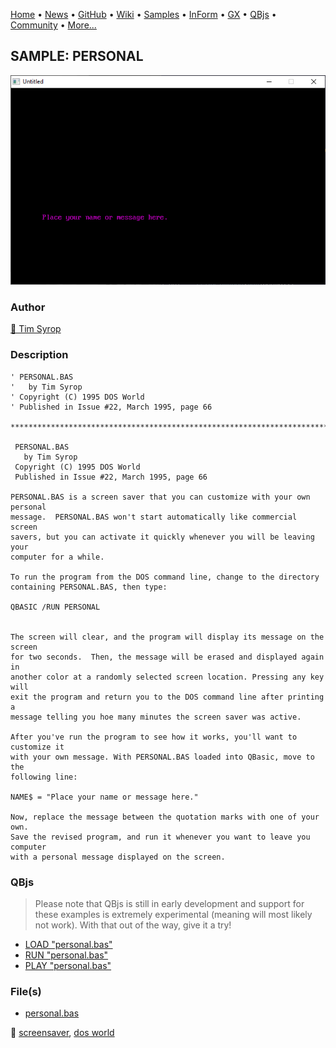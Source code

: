 [Home](https://qb64.com) • [News](../../news.md) • [GitHub](https://github.com/QB64Official/qb64) • [Wiki](https://github.com/QB64Official/qb64/wiki) • [Samples](../../samples.md) • [InForm](../../inform.md) • [GX](../../gx.md) • [QBjs](../../qbjs.md) • [Community](../../community.md) • [More...](../../more.md)

## SAMPLE: PERSONAL

![screenshot.png](img/screenshot.png)

### Author

[🐝 Tim Syrop](../tim-syrop.md) 

### Description

```text
' PERSONAL.BAS
'   by Tim Syrop
' Copyright (C) 1995 DOS World
' Published in Issue #22, March 1995, page 66

***************************************************************************** 
 
 PERSONAL.BAS 
   by Tim Syrop 
 Copyright (C) 1995 DOS World 
 Published in Issue #22, March 1995, page 66 
 
PERSONAL.BAS is a screen saver that you can customize with your own personal  
message.  PERSONAL.BAS won't start automatically like commercial screen  
savers, but you can activate it quickly whenever you will be leaving your  
computer for a while. 
 
To run the program from the DOS command line, change to the directory  
containing PERSONAL.BAS, then type: 
 
QBASIC /RUN PERSONAL 
 
 
The screen will clear, and the program will display its message on the screen  
for two seconds.  Then, the message will be erased and displayed again in  
another color at a randomly selected screen location. Pressing any key will  
exit the program and return you to the DOS command line after printing a  
message telling you hoe many minutes the screen saver was active. 
 
After you've run the program to see how it works, you'll want to customize it  
with your own message. With PERSONAL.BAS loaded into QBasic, move to the  
following line: 
 
NAME$ = "Place your name or message here." 
 
Now, replace the message between the quotation marks with one of your own.   
Save the revised program, and run it whenever you want to leave you computer  
with a personal message displayed on the screen.
```

### QBjs

> Please note that QBjs is still in early development and support for these examples is extremely experimental (meaning will most likely not work). With that out of the way, give it a try!

* [LOAD "personal.bas"](https://v6p9d9t4.ssl.hwcdn.net/html/5963335/index.html?src=https://qb64.com/samples/personal/src/personal.bas)
* [RUN "personal.bas"](https://v6p9d9t4.ssl.hwcdn.net/html/5963335/index.html?mode=auto&src=https://qb64.com/samples/personal/src/personal.bas)
* [PLAY "personal.bas"](https://v6p9d9t4.ssl.hwcdn.net/html/5963335/index.html?mode=play&src=https://qb64.com/samples/personal/src/personal.bas)

### File(s)

* [personal.bas](src/personal.bas)

🔗 [screensaver](../screensaver.md), [dos world](../dos-world.md)
